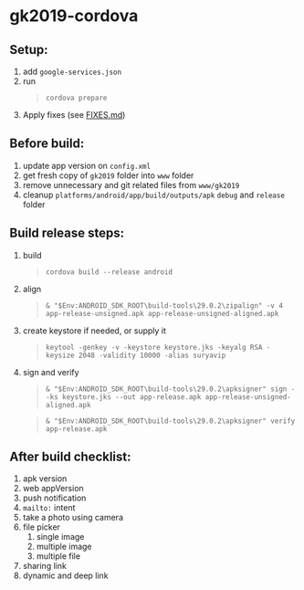 # gk2019-cordova

## Setup:
1. add `google-services.json`
1. run
	>`cordova prepare`
1. Apply fixes (see [FIXES.md](https://github.com/suryavip/gk2019-cordova/blob/master/FIXES.md))

## Before build:
1. update app version on `config.xml`
1. get fresh copy of `gk2019` folder into `www` folder
1. remove unnecessary and git related files from `www/gk2019`
1. cleanup `platforms/android/app/build/outputs/apk` `debug` and `release` folder

## Build release steps:
1. build
	> `cordova build --release android`
1. align
	> `& "$Env:ANDROID_SDK_ROOT\build-tools\29.0.2\zipalign" -v 4 app-release-unsigned.apk app-release-unsigned-aligned.apk`
1. create keystore if needed, or supply it
	> `keytool -genkey -v -keystore keystore.jks -keyalg RSA -keysize 2048 -validity 10000 -alias suryavip`
1. sign and verify
	> `& "$Env:ANDROID_SDK_ROOT\build-tools\29.0.2\apksigner" sign --ks keystore.jks --out app-release.apk app-release-unsigned-aligned.apk`
	
	> `& "$Env:ANDROID_SDK_ROOT\build-tools\29.0.2\apksigner" verify app-release.apk`

## After build checklist:
1. apk version
1. web appVersion
1. push notification
1. `mailto:` intent
1. take a photo using camera
1. file picker
	1. single image
	1. multiple image
	1. multiple file
1. sharing link
1. dynamic and deep link